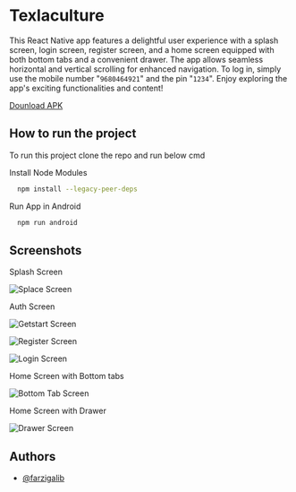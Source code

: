 
# Texlaculture

This React Native app features a delightful user experience with a splash screen, login screen, register screen, and a home screen equipped with both bottom tabs and a convenient drawer. The app allows seamless horizontal and vertical scrolling for enhanced navigation. To log in, simply use the mobile number "`9680464921`" and the pin "`1234`". Enjoy exploring the app's exciting functionalities and content!

[Dounload APK](https://github.com/farzigalib/Texlaculture/raw/master/app-debug.apk)




## How to run the project

To run this project clone the repo and run below cmd

Install Node Modules

```bash
  npm install --legacy-peer-deps
```

Run App in Android

```bash
  npm run android
```


## Screenshots

Splash Screen

![Splace Screen](https://raw.githubusercontent.com/farzigalib/Texlaculture/master/screenshots/Screenshot_20230722-024104_texlaculture.jpg)


Auth Screen

![Getstart Screen](https://raw.githubusercontent.com/farzigalib/Texlaculture/master/screenshots/Screenshot_20230722-024128_texlaculture.jpg)

![Register Screen](https://raw.githubusercontent.com/farzigalib/Texlaculture/master/screenshots/Screenshot_20230722-024158_texlaculture.jpg)

![Login Screen](https://raw.githubusercontent.com/farzigalib/Texlaculture/master/screenshots/Screenshot_20230722-024219_texlaculture.jpg)


Home Screen with Bottom tabs

![Bottom Tab Screen](https://raw.githubusercontent.com/farzigalib/Texlaculture/master/screenshots/Screenshot_20230722-024335_texlaculture.jpg)


Home Screen with Drawer

![Drawer Screen](https://raw.githubusercontent.com/farzigalib/Texlaculture/master/screenshots/Screenshot_20230722-024245_texlaculture.jpg)


## Authors

- [@farzigalib](https://www.github.com/farzigalib)


